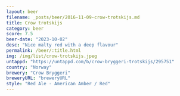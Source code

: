 ```yaml
---
layout: beer
filename: _posts/beer/2016-11-09-crow-trotskijs.md
title: Crow trotskijs
category: beer
score: 7.5
beer-date: "2023-10-02"
desc: "Nice malty red with a deep flavour"
permalink: /beer/:title.html
img: /img/list/crow-trotskijs.jpeg
untappd: "https://untappd.com/b/crow-bryggeri-trotskijs/295751"
country: "Norway"
brewery: "Crow Bryggeri"
breweryURL: "breweryURL"
style: "Red Ale - American Amber / Red"
---
```

